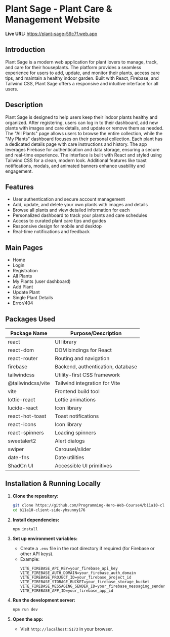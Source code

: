 # Plant Sage - Plant Care & Management Website

**Live URL:** https://plant-sage-59c7f.web.app

## Introduction

Plant Sage is a modern web application for plant lovers to manage, track, and care for their houseplants. The platform provides a seamless experience for users to add, update, and monitor their plants, access care tips, and maintain a healthy indoor garden. Built with React, Firebase, and Tailwind CSS, Plant Sage offers a responsive and intuitive interface for all users.

## Description

Plant Sage is designed to help users keep their indoor plants healthy and organized. After registering, users can log in to their dashboard, add new plants with images and care details, and update or remove them as needed. The "All Plants" page allows users to browse the entire collection, while the "My Plants" dashboard focuses on their personal collection. Each plant has a dedicated details page with care instructions and history. The app leverages Firebase for authentication and data storage, ensuring a secure and real-time experience. The interface is built with React and styled using Tailwind CSS for a clean, modern look. Additional features like toast notifications, modals, and animated banners enhance usability and engagement.

## Features

-   User authentication and secure account management
-   Add, update, and delete your own plants with images and details
-   Browse all plants and view detailed information for each
-   Personalized dashboard to track your plants and care schedules
-   Access to curated plant care tips and guides
-   Responsive design for mobile and desktop
-   Real-time notifications and feedback

## Main Pages

-   Home
-   Login
-   Registration
-   All Plants
-   My Plants (user dashboard)
-   Add Plant
-   Update Plant
-   Single Plant Details
-   Error/404

## Packages Used

| Package Name      | Purpose/Description               |
| ----------------- | --------------------------------- |
| react             | UI library                        |
| react-dom         | DOM bindings for React            |
| react-router      | Routing and navigation            |
| firebase          | Backend, authentication, database |
| tailwindcss       | Utility-first CSS framework       |
| @tailwindcss/vite | Tailwind integration for Vite     |
| vite              | Frontend build tool               |
| lottie-react      | Lottie animations                 |
| lucide-react      | Icon library                      |
| react-hot-toast   | Toast notifications               |
| react-icons       | Icon library                      |
| react-spinners    | Loading spinners                  |
| sweetalert2       | Alert dialogs                     |
| swiper            | Carousel/slider                   |
| date-fns          | Date utilities                    |
| ShadCn UI         | Accessible UI primitives          |

## Installation & Running Locally

1. **Clone the repository:**
   ```bash
   git clone https://github.com/Programming-Hero-Web-Course4/b11a10-client-side-yhsunny176.git
   cd b11a10-client-side-yhsunny176
   ```

2. **Install dependencies:**
   ```bash
   npm install
   ```

3. **Set up environment variables:**
   - Create a `.env` file in the root directory if required (for Firebase or other API keys).
   - Example:
     ```env
     VITE_FIREBASE_API_KEY=your_firebase_api_key
     VITE_FIREBASE_AUTH_DOMAIN=your_firebase_auth_domain
     VITE_FIREBASE_PROJECT_ID=your_firebase_project_id
     VITE_FIREBASE_STORAGE_BUCKET=your_firebase_storage_bucket
     VITE_FIREBASE_MESSAGING_SENDER_ID=your_firebase_messaging_sender_id
     VITE_FIREBASE_APP_ID=your_firebase_app_id
     ```

4. **Run the development server:**
   ```bash
   npm run dev
   ```

5. **Open the app:**
   - Visit `http://localhost:5173` in your browser.
